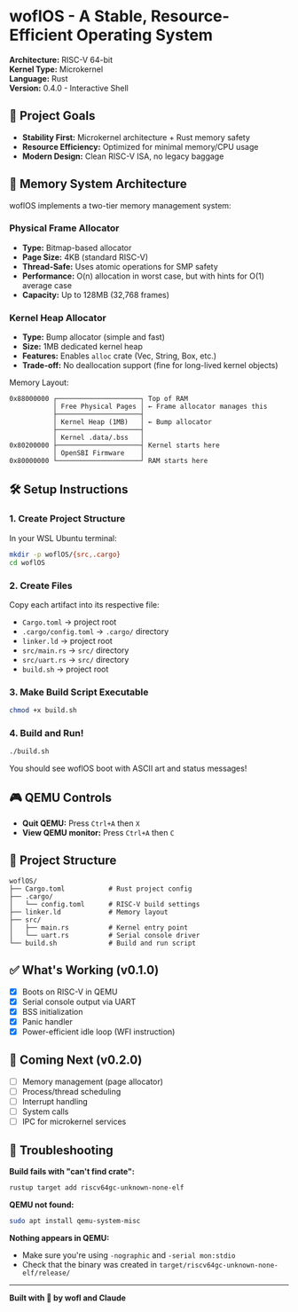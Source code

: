 # woflOS - A Stable, Resource-Efficient Operating System

**Architecture:** RISC-V 64-bit  
**Kernel Type:** Microkernel  
**Language:** Rust  
**Version:** 0.4.0 - Interactive Shell

## 🎯 Project Goals

- **Stability First:** Microkernel architecture + Rust memory safety
- **Resource Efficiency:** Optimized for minimal memory/CPU usage
- **Modern Design:** Clean RISC-V ISA, no legacy baggage

## 🧠 Memory System Architecture

woflOS implements a two-tier memory management system:

### Physical Frame Allocator
- **Type:** Bitmap-based allocator
- **Page Size:** 4KB (standard RISC-V)
- **Thread-Safe:** Uses atomic operations for SMP safety
- **Performance:** O(n) allocation in worst case, but with hints for O(1) average case
- **Capacity:** Up to 128MB (32,768 frames)

### Kernel Heap Allocator  
- **Type:** Bump allocator (simple and fast)
- **Size:** 1MB dedicated kernel heap
- **Features:** Enables `alloc` crate (Vec, String, Box, etc.)
- **Trade-off:** No deallocation support (fine for long-lived kernel objects)

Memory Layout:
```
0x88000000 ┌─────────────────────┐ Top of RAM
           │ Free Physical Pages │ ← Frame allocator manages this
           ├─────────────────────┤
           │ Kernel Heap (1MB)   │ ← Bump allocator
           ├─────────────────────┤
           │ Kernel .data/.bss   │
0x80200000 ├─────────────────────┤ Kernel starts here
           │ OpenSBI Firmware    │
0x80000000 └─────────────────────┘ RAM starts here
```

## 🛠️ Setup Instructions

### 1. Create Project Structure

In your WSL Ubuntu terminal:

```bash
mkdir -p woflOS/{src,.cargo}
cd woflOS
```

### 2. Create Files

Copy each artifact into its respective file:
- `Cargo.toml` → project root
- `.cargo/config.toml` → `.cargo/` directory
- `linker.ld` → project root
- `src/main.rs` → `src/` directory
- `src/uart.rs` → `src/` directory
- `build.sh` → project root

### 3. Make Build Script Executable

```bash
chmod +x build.sh
```

### 4. Build and Run!

```bash
./build.sh
```

You should see woflOS boot with ASCII art and status messages!

## 🎮 QEMU Controls

- **Quit QEMU:** Press `Ctrl+A` then `X`
- **View QEMU monitor:** Press `Ctrl+A` then `C`

## 📁 Project Structure

```
woflOS/
├── Cargo.toml           # Rust project config
├── .cargo/
│   └── config.toml      # RISC-V build settings
├── linker.ld            # Memory layout
├── src/
│   ├── main.rs          # Kernel entry point
│   └── uart.rs          # Serial console driver
└── build.sh             # Build and run script
```

## ✅ What's Working (v0.1.0)

- [x] Boots on RISC-V in QEMU
- [x] Serial console output via UART
- [x] BSS initialization
- [x] Panic handler
- [x] Power-efficient idle loop (WFI instruction)

## 🚧 Coming Next (v0.2.0)

- [ ] Memory management (page allocator)
- [ ] Process/thread scheduling
- [ ] Interrupt handling
- [ ] System calls
- [ ] IPC for microkernel services

## 🐛 Troubleshooting

**Build fails with "can't find crate":**
```bash
rustup target add riscv64gc-unknown-none-elf
```

**QEMU not found:**
```bash
sudo apt install qemu-system-misc
```

**Nothing appears in QEMU:**
- Make sure you're using `-nographic` and `-serial mon:stdio`
- Check that the binary was created in `target/riscv64gc-unknown-none-elf/release/`

---

**Built with 🐺 by wofl and Claude**